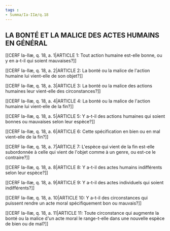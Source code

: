```yaml
---
tags : 
- Summa/Ia-IIæ/q.18
---
```


## LA BONTÉ ET LA MALICE DES ACTES HUMAINS EN GÉNÉRAL

[[CERF Ia-IIæ, q. 18, a. 1|ARTICLE 1: Tout action humaine est-elle bonne, ou y en a-t-il qui soient mauvaises?]]

[[CERF Ia-IIæ, q. 18, a. 2|ARTICLE 2: La bonté ou la malice de l'action humaine lui vient-elle de son objet?]]

[[CERF Ia-IIæ, q. 18, a. 3|ARTICLE 3: La bonté ou la malice des actions humaines leur vient-elle des circonstances?]]

[[CERF Ia-IIæ, q. 18, a. 4|ARTICLE 4: La bonté ou la malice de l'action humaine lui vient-elle de la fin?]]

[[CERF Ia-IIæ, q. 18, a. 5|ARTICLE 5: Y a-t-il des actions humaines qui soient bonnes ou mauvaises selon leur espèce?]]

[[CERF Ia-IIæ, q. 18, a. 6|ARTICLE 6: Cette spécification en bien ou en mal vient-elle de la fin?]]

[[CERF Ia-IIæ, q. 18, a. 7|ARTICLE 7: L'espèce qui vient de la fin est-elle subordonnée à celle qui vient de l'objet comme à un genre, ou est-ce le contraire?]]

[[CERF Ia-IIæ, q. 18, a. 8|ARTICLE 8: Y a-t-il des actes humains indifférents selon leur espèce?]]

[[CERF Ia-IIæ, q. 18, a. 9|ARTICLE 9: Y a-t-il des actes individuels qui soient indifférents?]]

[[CERF Ia-IIæ, q. 18, a. 10|ARTICLE 10: Y a-t-il des circonstances qui puissent rendre un acte moral spécifiquement bon ou mauvais?]]

[[CERF Ia-IIæ, q. 18, a. 11|ARTICLE 11: Toute circonstance qui augmente la bonté ou la malice d'un acte moral le range-t-elle dans une nouvelle espèce de bien ou de mal?]]


